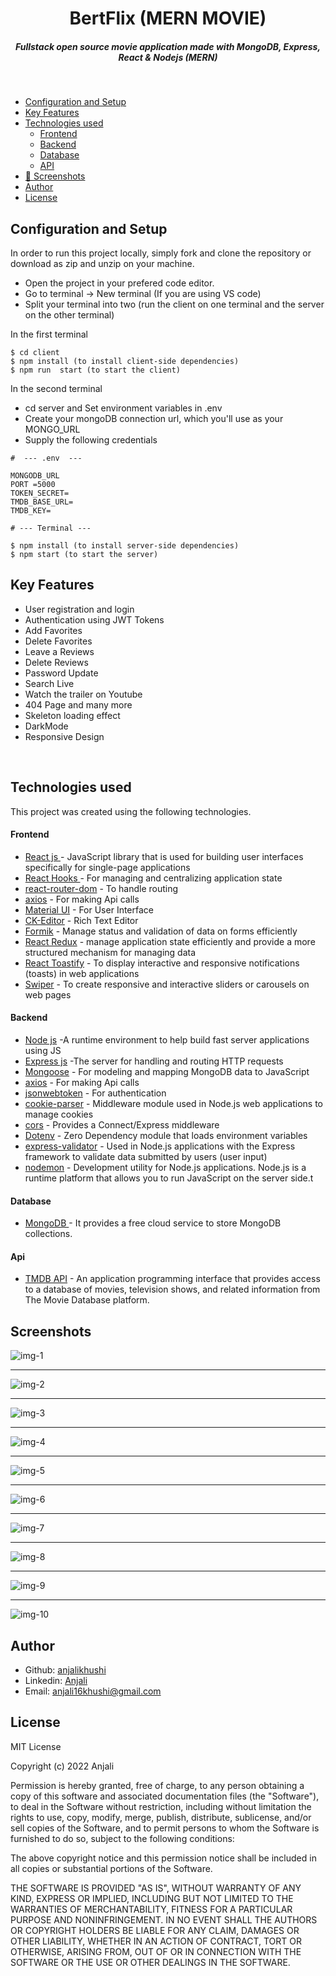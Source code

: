 <H1 align ="center" > BertFlix (MERN MOVIE)  </h1>
<h5  align ="center"> 
Fullstack open source movie application made with MongoDB, Express, React & Nodejs (MERN) </h5>
<br/>

  * [Configuration and Setup](#configuration-and-setup)
  * [Key Features](#key-features)
  * [Technologies used](#technologies-used)
      - [Frontend](#frontend)
      - [Backend](#backend)
      - [Database](#database)
      - [API](#api)
  * [📸 Screenshots](#screenshots)
  * [Author](#author)
  * [License](#license)

## Configuration and Setup

In order to run this project locally, simply fork and clone the repository or download as zip and unzip on your machine.

- Open the project in your prefered code editor.
- Go to terminal -> New terminal (If you are using VS code)
- Split your terminal into two (run the client on one terminal and the server on the other terminal)

In the first terminal

```
$ cd client
$ npm install (to install client-side dependencies)
$ npm run  start (to start the client)
```

In the second terminal

- cd server and Set environment variables in .env
- Create your mongoDB connection url, which you'll use as your MONGO_URL
- Supply the following credentials

```
#  --- .env  ---

MONGODB_URL
PORT =5000
TOKEN_SECRET=
TMDB_BASE_URL=
TMDB_KEY=
```

```
# --- Terminal ---

$ npm install (to install server-side dependencies)
$ npm start (to start the server)
```

##  Key Features

- User registration and login
- Authentication using JWT Tokens
- Add Favorites
- Delete Favorites
- Leave a Reviews
- Delete Reviews
- Password Update
- Search Live
- Watch the trailer on Youtube
- 404 Page and many more
- Skeleton loading effect
- DarkMode
- Responsive Design

<br/>

##  Technologies used

This project was created using the following technologies.

####  Frontend 

- [React js ](https://www.npmjs.com/package/react) - JavaScript library that is used for building user interfaces specifically for single-page applications
- [React Hooks  ](https://reactjs.org/docs/hooks-intro.html) - For managing and centralizing application state
- [react-router-dom](https://www.npmjs.com/package/react-router-dom) - To handle routing
- [axios](https://www.npmjs.com/package/axios) - For making Api calls
- [Material UI](https://mui.com/) - For User Interface
- [CK-Editor](https://ckeditor.com/docs/ckeditor5/latest/builds/guides/integration/frameworks/react.html) - Rich Text Editor 
- [Formik](https://formik.org/) - Manage status and validation of data on forms efficiently
- [React Redux](https://react-redux.js.org/) - manage application state efficiently and provide a more structured mechanism for managing data
- [React Toastify](https://www.npmjs.com/package/react-toastify) - To display interactive and responsive notifications (toasts) in web applications
- [Swiper](https://swiperjs.com/) - To create responsive and interactive sliders or carousels on web pages

####  Backend 

- [Node js](https://nodejs.org/en/) -A runtime environment to help build fast server applications using JS
- [Express js](https://www.npmjs.com/package/express) -The server for handling and routing HTTP requests
- [Mongoose](https://mongoosejs.com/) - For modeling and mapping MongoDB data to JavaScript
- [axios](https://www.npmjs.com/package/axios) - For making Api calls
- [jsonwebtoken](https://www.npmjs.com/package/jsonwebtoken) - For authentication
- [cookie-parser](https://www.npmjs.com/package/cookie-parser) - Middleware module used in Node.js web applications to manage cookies
- [cors](https://www.npmjs.com/package/cors) - Provides a Connect/Express middleware
- [Dotenv](https://www.npmjs.com/package/dotenv) - Zero Dependency module that loads environment variables
- [express-validator](https://www.npmjs.com/package/express-validator) - Used in Node.js applications with the Express framework to validate data submitted by users (user input)
- [nodemon](https://nodemon.io/) - Development utility for Node.js applications. Node.js is a runtime platform that allows you to run JavaScript on the server side.t

####  Database 

 - [MongoDB ](https://www.mongodb.com/) - It provides a free cloud service to store MongoDB collections.
 
####  Api 

 - [TMDB API](https://developer.themoviedb.org/docs) - An application programming interface that provides access to a database of movies, television shows, and related information from The Movie Database platform.
 
 ##  Screenshots 
 
![img-1](https://github.com/berthutapea/mern-movie/assets/111676859/1dd97e27-c9bc-4b9b-b299-470d8eecf3cf)
---- -
![img-2](https://github.com/berthutapea/mern-movie/assets/111676859/6741b56c-f3ba-4c8d-ae0b-fe4c418731ca)
--- - 
![img-3](https://github.com/berthutapea/mern-movie/assets/111676859/bbf20147-9b9a-4134-b890-410fae96525a)
--- - 
![img-4](https://github.com/berthutapea/mern-movie/assets/111676859/36fea0f5-e4cb-4a55-9211-ea0bc5d870f3)
--- - 
![img-5](https://github.com/berthutapea/mern-movie/assets/111676859/c22464fe-addf-4585-8033-19b713b2bf50)
--- - 
![img-6](https://github.com/berthutapea/mern-movie/assets/111676859/462e698e-5a39-470a-b264-ccf93711c06a)
--- - 
![img-7](https://github.com/berthutapea/mern-movie/assets/111676859/9b4ca1b5-6e07-47cf-a2ad-1a737577e035)
--- - 
![img-8](https://github.com/berthutapea/mern-movie/assets/111676859/95bdf537-a93e-4e84-9228-12375d1a1b47)
--- - 
![img-9](https://github.com/berthutapea/mern-movie/assets/111676859/57c7524b-75a3-4c9b-b90b-8b2593cabb41)
--- - 
![img-10](https://github.com/berthutapea/mern-movie/assets/111676859/1532b9cb-0944-4b47-8898-7273f8ce6082)

## Author

- Github: [anjalikhushi](https://github.com/anjalikhushi)
- Linkedin: [Anjali](https://www.linkedin.com/in/anjali-%E2%9C%A8-a66269249/)
- Email: [anjali16khushi@gmail.com](mailto:anjali16khushi@gmail.com)

## License

MIT License

Copyright (c) 2022 Anjali 

Permission is hereby granted, free of charge, to any person obtaining a copy
of this software and associated documentation files (the "Software"), to deal
in the Software without restriction, including without limitation the rights
to use, copy, modify, merge, publish, distribute, sublicense, and/or sell
copies of the Software, and to permit persons to whom the Software is
furnished to do so, subject to the following conditions:

The above copyright notice and this permission notice shall be included in all
copies or substantial portions of the Software.

THE SOFTWARE IS PROVIDED "AS IS", WITHOUT WARRANTY OF ANY KIND, EXPRESS OR
IMPLIED, INCLUDING BUT NOT LIMITED TO THE WARRANTIES OF MERCHANTABILITY,
FITNESS FOR A PARTICULAR PURPOSE AND NONINFRINGEMENT. IN NO EVENT SHALL THE
AUTHORS OR COPYRIGHT HOLDERS BE LIABLE FOR ANY CLAIM, DAMAGES OR OTHER
LIABILITY, WHETHER IN AN ACTION OF CONTRACT, TORT OR OTHERWISE, ARISING FROM,
OUT OF OR IN CONNECTION WITH THE SOFTWARE OR THE USE OR OTHER DEALINGS IN THE
SOFTWARE.
